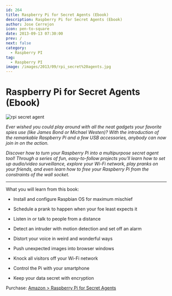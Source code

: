 ```yaml
---
id: 264
title: Raspberry Pi for Secret Agents (Ebook)
description: Raspberry Pi for Secret Agents (Ebook)
author: Jose Cerrejon
icon: pen-to-square
date: 2013-09-13 07:30:00
prev: /
next: false
category:
  - Raspberry PI
tag:
  - Raspberry PI
image: /images/2013/09/rpi_secret%20agents.jpg
---
```


# Raspberry Pi for Secret Agents (Ebook)

![rpi secret agent](/images/2013/09/rpi_secret%20agents.jpg)

*Ever wished you could play around with all the neat gadgets your favorite spies use (like James Bond or Michael Westen)? With the introduction of the remarkable Raspberry Pi and a few USB accessories, anybody can now join in on the action.*

*Discover how to turn your Raspberry Pi into a multipurpose secret agent tool! Through a series of fun, easy-to-follow projects you'll learn how to set up audio/video surveillance, explore your Wi-Fi network, play pranks on your friends, and even learn how to free your Raspberry Pi from the constraints of the wall socket.*

- - -
What you will learn from this book:

* Install and configure Raspbian OS for maximum mischief

* Schedule a prank to happen when your foe least expects it

* Listen in or talk to people from a distance 

* Detect an intruder with motion detection and set off an alarm

* Distort your voice in weird and wonderful ways

* Push unexpected images into browser windows 

* Knock all visitors off your Wi-Fi network

* Control the Pi with your smartphone

* Keep your data secret with encryption

Purchase: [Amazon > Raspberry Pi for Secret Agents](http://www.amazon.com/Raspberry-Secret-Agents-Stefan-Sjogelid/dp/1849695784)